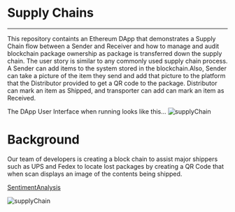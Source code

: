 # Supply Chains
---
This repository containts an Ethereum DApp that demonstrates a Supply Chain flow between a Sender and Receiver and how to manage and audit blockchain package ownership as package is transferred down the supply chain. The user story is similar to any commonly used supply chain process. A Sender can add items to the system stored in the blockchain.Also, Sender can take a picture of the item they send and add that picture to the platform that the Distributor provided to get a QR code to the package. Distributor can mark an item as Shipped, and transporter can add  can mark an item as Received.

The DApp User Interface when running looks like this...
![supplyChain](https://user-images.githubusercontent.com/70820754/110362184-3145a280-7ffe-11eb-8e9e-afda1e27f7d6.png)
# Background

Our team of developers is creating a block chain to assist major shippers such as UPS and Fedex to locate lost packages by creating a QR Code that when scan displays an image of the contents being shipped.

[SentimentAnalysis](https://github.com/kary2003/LostPackages/blob/main/SentimentAnalysis.ipynb)

![supplyChain](https://user-images.githubusercontent.com/70820754/110362184-3145a280-7ffe-11eb-8e9e-afda1e27f7d6.png)
